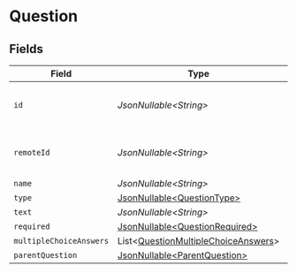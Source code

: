 # Question


## Fields

| Field                                                                                            | Type                                                                                             | Required                                                                                         | Description                                                                                      | Example                                                                                          |
| ------------------------------------------------------------------------------------------------ | ------------------------------------------------------------------------------------------------ | ------------------------------------------------------------------------------------------------ | ------------------------------------------------------------------------------------------------ | ------------------------------------------------------------------------------------------------ |
| `id`                                                                                             | *JsonNullable\<String>*                                                                          | :heavy_minus_sign:                                                                               | Unique identifier                                                                                | 8187e5da-dc77-475e-9949-af0f1fa4e4e3                                                             |
| `remoteId`                                                                                       | *JsonNullable\<String>*                                                                          | :heavy_minus_sign:                                                                               | Provider's unique identifier                                                                     | 8187e5da-dc77-475e-9949-af0f1fa4e4e3                                                             |
| `name`                                                                                           | *JsonNullable\<String>*                                                                          | :heavy_minus_sign:                                                                               | N/A                                                                                              |                                                                                                  |
| `type`                                                                                           | [JsonNullable\<QuestionType>](../../models/components/QuestionType.md)                           | :heavy_minus_sign:                                                                               | N/A                                                                                              |                                                                                                  |
| `text`                                                                                           | *JsonNullable\<String>*                                                                          | :heavy_minus_sign:                                                                               | N/A                                                                                              |                                                                                                  |
| `required`                                                                                       | [JsonNullable\<QuestionRequired>](../../models/components/QuestionRequired.md)                   | :heavy_minus_sign:                                                                               | N/A                                                                                              |                                                                                                  |
| `multipleChoiceAnswers`                                                                          | List\<[QuestionMultipleChoiceAnswers](../../models/components/QuestionMultipleChoiceAnswers.md)> | :heavy_minus_sign:                                                                               | N/A                                                                                              |                                                                                                  |
| `parentQuestion`                                                                                 | [JsonNullable\<ParentQuestion>](../../models/components/ParentQuestion.md)                       | :heavy_minus_sign:                                                                               | N/A                                                                                              |                                                                                                  |
